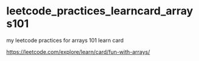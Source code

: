 # leetcode_practices_learncard_arrays101
my leetcode practices for arrays 101 learn card

https://leetcode.com/explore/learn/card/fun-with-arrays/
